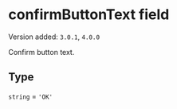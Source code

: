 # confirmButtonText field

Version added: `3.0.1`, `4.0.0`

Confirm button text.

## Type

`string` = `'OK'`
